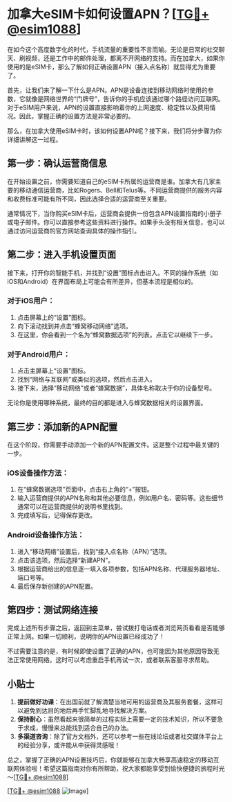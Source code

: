 # 加拿大eSIM卡如何设置APN？[[TG💪+ @esim1088](https://t.me/s/esim1088)]

在如今这个高度数字化的时代，手机流量的重要性不言而喻。无论是日常的社交聊天、刷视频，还是工作中的邮件处理，都离不开网络的支持。而在加拿大，如果你使用的是eSIM卡，那么了解如何正确设置APN（接入点名称）就显得尤为重要了。

首先，让我们来了解一下什么是APN。APN是设备连接到移动网络时使用的参数，它就像是网络世界的“门牌号”，告诉你的手机应该通过哪个路径访问互联网。对于eSIM用户来说，APN的设置直接影响着你的上网速度、稳定性以及费用情况。因此，掌握正确的设置方法是非常必要的。

那么，在加拿大使用eSIM卡时，该如何设置APN呢？接下来，我们将分步骤为你详细讲解这一过程。

## 第一步：确认运营商信息

在开始设置之前，你需要知道自己的eSIM卡所属的运营商是谁。加拿大有几家主要的移动通信运营商，比如Rogers、Bell和Telus等。不同运营商提供的服务内容和收费标准可能有所不同，因此选择合适的运营商至关重要。

通常情况下，当你购买eSIM卡后，运营商会提供一份包含APN设置指南的小册子或电子邮件。你可以直接参考这些资料进行操作。如果手头没有相关信息，也可以通过访问运营商的官方网站查询具体的操作指引。

## 第二步：进入手机设置页面

接下来，打开你的智能手机，并找到“设置”图标点击进入。不同的操作系统（如iOS和Android）在界面布局上可能会有所差异，但基本流程是相似的。

### 对于iOS用户：

1. 点击屏幕上的“设置”图标。
2. 向下滚动找到并点击“蜂窝移动网络”选项。
3. 在这里，你会看到一个名为“蜂窝数据选项”的列表。点击它以继续下一步。

### 对于Android用户：

1. 点击主屏幕上“设置”图标。
2. 找到“网络与互联网”或类似的选项，然后点击进入。
3. 接下来，选择“移动网络”或者“蜂窝数据”，具体名称取决于你的设备型号。

无论你是使用哪种系统，最终的目的都是进入与蜂窝数据相关的设置界面。

## 第三步：添加新的APN配置

在这个阶段，你需要手动添加一个新的APN配置文件。这是整个过程中最关键的一步。

### iOS设备操作方法：

1. 在“蜂窝数据选项”页面中，点击右上角的“+”按钮。
2. 输入运营商提供的APN名称和其他必要信息，例如用户名、密码等。这些细节通常可以在运营商提供的说明书里找到。
3. 完成填写后，记得保存更改。

### Android设备操作方法：

1. 进入“移动网络”设置后，找到“接入点名称（APN）”选项。
2. 点击该选项，然后选择“新建APN”。
3. 根据运营商给出的信息逐一填入各项参数，包括APN名称、代理服务器地址、端口号等。
4. 最后保存新创建的APN配置。

## 第四步：测试网络连接

完成上述所有步骤之后，返回到主菜单，尝试拨打电话或者浏览网页看看是否能够正常上网。如果一切顺利，说明你的APN设置已经成功了！

不过需要注意的是，有时候即使设置了正确的APN，也可能因为其他原因导致无法正常使用网络。这时可以考虑重启手机再试一次，或者联系客服寻求帮助。

## 小贴士

1. **提前做好功课**：在出国前就了解清楚当地可用的运营商及其服务套餐，这样可以避免到达目的地后再手忙脚乱地寻找解决方案。
2. **保持耐心**：虽然看起来很简单的过程实际上需要一定的技术知识，所以不要急于求成，慢慢来总能找到适合自己的办法。
3. **多渠道咨询**：除了官方文档外，还可以参考一些在线论坛或者社交媒体平台上的经验分享，或许能从中获得灵感哦！

总之，掌握了正确的APN设置技巧后，你就能够在加拿大畅享高速稳定的移动互联网体验啦！希望这篇指南对你有所帮助，祝大家都能享受到愉快便捷的旅程时光～[[TG💪+ @esim1088](https://t.me/s/esim1088)]

[[TG💪+ @esim1088](https://t.me/s/esim1088) ![Image](https://i.postimg.cc/4NQfJmqS/Snipaste-2025-05-13-00-14-12.png)]